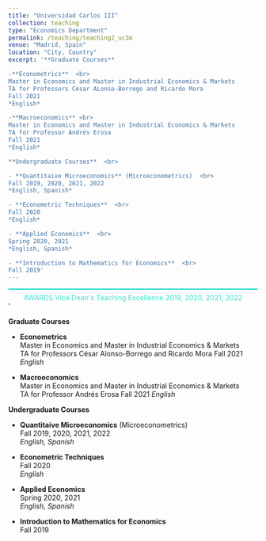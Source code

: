 ```yaml
---
title: "Universidad Carlos III"
collection: teaching
type: "Economics Department"
permalink: /teaching/teaching2_uc3m
venue: "Madrid, Spain"
location: "City, Country"
excerpt: '**Graduate Courses**  

-**Econometrics**  <br>
Master in Economics and Master in Industrial Economics & Markets  
TA for Professors César ALonso-Borrego and Ricardo Mora  
Fall 2021  
*English* 

-**Macroeconomics** <br>
Master in Economics and Master in Industrial Economics & Markets  
TA for Professor Andrés Erosa  
Fall 2021  
*English*  

**Undergraduate Courses**  <br>

- **Quantitaive Microeconomics** (Microeconometrics)  <br>
Fall 2019, 2020, 2021, 2022  
*English, Spanish*  

- **Econometric Techniques**  <br>
Fall 2020  
*English*  

- **Applied Economics**  <br>
Spring 2020, 2021  
*English, Spanish*  

- **Introduction to Mathematics for Economics**  <br>
Fall 2019'
---
```


<div style="border-top: 3px solid turquoise; color: turquoise; text-align: center; margin-top: 1em; padding-top: 0.5em;">
  AWARDS Vice Dean's Teaching Excellence 2019, 2020, 2021, 2022
</div>'

**Graduate Courses**

- **Econometrics**  
Master in Economics and Master in Industrial Economics & Markets  
TA for Professors César Alonso-Borrego and Ricardo Mora
Fall 2021
*English*

- **Macroeconomics**  
   Master in Economics and Master in Industrial Economics & Markets  
   TA for Professor Andrés Erosa
  Fall 2021
  *English*

**Undergraduate Courses**  

- **Quantitaive Microeconomics** (Microeconometrics)  
Fall 2019, 2020, 2021, 2022  
*English, Spanish*

- **Econometric Techniques**  
Fall 2020  
*English*

- **Applied Economics**  
Spring 2020, 2021  
*English, Spanish*


- **Introduction to Mathematics for Economics**  
Fall 2019



  

